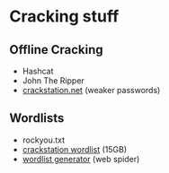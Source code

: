 # Cracking stuff
## Offline Cracking
- Hashcat
- John The Ripper
- [crackstation.net](https://crackstation.net) (weaker passwords)
## Wordlists
- rockyou.txt
- [crackstation wordlist](https://crackstation.net/crackstation-wordlist-password-cracking-dictionary.htm) (15GB)
- [wordlist generator](https://github.com/digininja/CeWL) (web spider)
